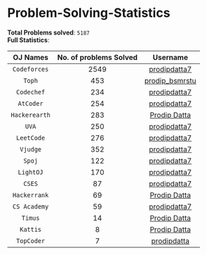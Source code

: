 # Problem-Solving-Statistics

**Total Problems solved**: `5187` <br>
**Full Statistics**:

| OJ Names         | No. of problems Solved  | Username         |
|:----------------:|:-----------------------:|:----------------:|
|`Codeforces`|2549|[prodipdatta7](https://www/codeforces.com/profile/prodipdatta7)|
|`Toph`|453|[prodip_bsmrstu](https://www.toph.co/u/prodip_bsmrstu)|
|`Codechef`|234|[prodipdatta7](https://www.codechef.com/users/prodipdatta7)|
|`AtCoder`|254|[prodipdatta7](https://www.atcoder.jp/users/prodipdatta7)|
|`Hackerearth`|283|[Prodip Datta](https://www.hackerearth.com/@prodipdatta7)|
|`UVA`|250|[prodipdatta7](https://onlinejudge.org/index.php?option=com_onlinejudge&Itemid=15)|
|`LeetCode`|276|[prodipdatta7](https://leetcode.com/prodipdatta7/)|
|`Vjudge`|352|[prodipdatta7](https://vjudge.net/user/prodipdatta7)|
|`Spoj`|122|[prodipdatta7](https://www.spoj.com/users/prodipdatta7/)|
|`LightOJ`|170|[prodipdatta7](https://lightoj.com/user/prodipdatta7)|
|`CSES`|87|[prodipdatta7](https://cses.fi/user/1690)|
|`Hackerrank`|69|[Prodip Datta](https://www.hackerrank.com/Prodip_Datta?hr_r=1)|
|`CS Academy`|59|[prodipdatta7](https://csacademy.com/user/prodipdatta7)|
|`Timus`|14|[Prodip Datta](https://acm.timus.ru/author.aspx?id=252253)|
|`Kattis`|8|[Prodip Datta](https://open.kattis.com/users/prodip-datta)|
|`TopCoder`|7|[prodipdatta](https://www.topcoder.com/members/prodipdatta)|

